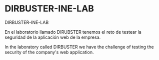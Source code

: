 # DIRBUSTER-INE-LAB
DIRBUSTER-INE-LAB

En el laboratorio llamado DIRUBSTER tenemos el reto de testear la seguridad de la aplicación web de la empresa.

In the laboratory called DIRBUSTER we have the challenge of testing the security of the company's web application.
